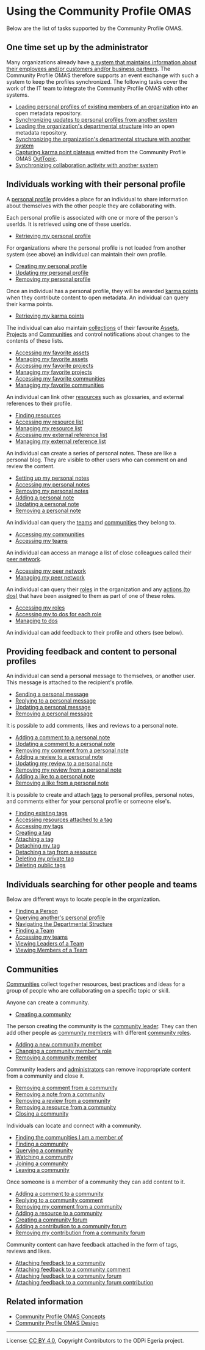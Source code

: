 <!-- SPDX-License-Identifier: CC-BY-4.0 -->
<!-- Copyright Contributors to the ODPi Egeria project. -->

# Using the Community Profile OMAS

Below are the list of tasks supported by the Community Profile OMAS.

## One time set up by the administrator

Many organizations already have [a system that maintains information about their employees
and/or customers and/or business partners](../../../docs/concepts/server-capabilities/master-data-manager.md).
The Community Profile OMAS therefore supports an event exchange with such a system
to keep the profiles synchronized. 
The following tasks cover the work of the IT team to integrate the Community Profile
OMAS with other systems.

* [Loading personal profiles of existing members of an organization](loading-personal-profiles.md)
  into an open metadata repository.
* [Synchronizing updates to personal profiles from another system](synchronizing-personal-profiles.md)
* [Loading the organization's departmental structure](loading-departmental-structure.md)
  into an open metadata repository.
* [Synchronizing the organization's departmental structure with another system](synchronizing-departmental-structure.md)
* [Capturing karma point plateaus](capturing-karma-point-plateaus.md)
  emitted from the Community Profile OMAS [OutTopic](../../../docs/concepts/out-topic.md).
* [Synchronizing collaboration activity with another system](synchronizing-collaboration-activity.md)


## Individuals working with their personal profile

A [personal profile](../concepts/personal-profile.md) provides a place for
an individual to share information about themselves
with the other people they are collaborating with.

Each personal profile is associated with one or more of the person's userIds.
It is retrieved using one of these userIds.

* [Retrieving my personal profile](retrieving-my-personal-profile.md)

For organizations where the personal profile is not loaded from another system (see above)
an individual can maintain their own profile.

* [Creating my personal profile](creating-my-personal-profile.md)
* [Updating my personal profile](updating-my-personal-profile.md)
* [Removing my personal profile](removing-my-personal-profile.md)

Once an individual has a personal profile, they will be awarded [karma points](../concepts/karma-point.md)
when they contribute content to open metadata.  An individual can query their karma points.

* [Retrieving my karma points](retrieving-my-karma-points.md)

The individual can also maintain [collections](../concepts/favorite-things-collection.md) of their
favourite [Assets](../../../docs/concepts/assets), [Projects](../../../docs/concepts/projects)
and [Communities](../concepts/community.md) and control notifications
about changes to the contents of these lists.

* [Accessing my favorite assets](accessing-my-favorite-assets.md)
* [Managing my favorite assets](managing-my-favorite-assets.md)
* [Accessing my favorite projects](accessing-my-favorite-projects.md)
* [Managing my favorite projects](managing-my-favorite-projects.md)
* [Accessing my favorite communities](accessing-my-favorite-communities.md)
* [Managing my favorite communities](managing-my-favorite-communities.md)

An individual can link other [resources](../concepts/useful-resource.md) such as glossaries, and external references to their profile.

* [Finding resources](finding-a-resource.md)
* [Accessing my resource list](accessing-my-resource-list.md)
* [Managing my resource list](managing-my-resource-list.md)
* [Accessing my external reference list](accessing-my-external-references.md)
* [Managing my external reference list](managing-my-external-references.md)

An individual can create a series of personal notes.  These are like a personal blog.
They are visible to other users who can comment on and review the content.

* [Setting up my personal notes](setting-up-my-personal-notes.md)
* [Accessing my personal notes](accessing-my-personal-notes.md)
* [Removing my personal notes](removing-my-personal-notes.md)
* [Adding a personal note](adding-a-personal-note.md)
* [Updating a personal note](updating-a-personal-note.md)
* [Removing a personal note](removing-a-personal-note.md)

An individual can query the [teams](../../../docs/concepts/organizations/team.md) and
[communities](../concepts/community.md) they belong to.

* [Accessing my communities](accessing-my-communities.md)
* [Accessing my teams](accessing-my-teams.md)

An individual can access an manage a list of close colleagues
called their [peer network](../concepts/peer-network.md).

* [Accessing my peer network](../scenarios/accessing-my-peer-network.md)
* [Managing my peer network](../scenarios/managing-my-peer-network.md)

An individual can query their [roles](../concepts/personal-roles.md) in the organization
and any [actions (to dos)](../concepts/to-do.md)
that have been assigned to them as part of one of these roles.

* [Accessing my roles](accessing-my-roles.md)
* [Accessing my to dos for each role](accessing-my-to-dos.md)
* [Managing to dos](act)

An individual can add feedback to their profile and others (see below).

## Providing feedback and content to personal profiles

An individual can send a personal message to themselves, or another user.
This message is attached to the recipient's profile.

* [Sending a personal message](sending-a-personal-message.md)
* [Replying to a personal message](replying-to-a-personal-message.md)
* [Updating a personal message](updating-a-personal-message.md)
* [Removing a personal message](removing-a-personal-message.md)

It is possible to add comments, likes and reviews to a personal note.

* [Adding a comment to a personal note](adding-a-comment-to-a-personal-note.md)
* [Updating a comment to a personal note](updating-a-comment.md)
* [Removing my comment from a personal note](removing-my-comment-from-a-personal-note.md)
* [Adding a review to a personal note](adding-a-review-to-a-personal-note.md)
* [Updating my review to a personal note](updating-my-review.md)
* [Removing my review from a personal note](removing-my-review.md)
* [Adding a like to a personal note](adding-a-like-to-a-personal-note.md)
* [Removing a like from a personal note](removing-my-like-from-a-personal-note.md)

It is possible to create and attach [tags](../concepts/tag.md) to
personal profiles, personal notes,
and comments either for your personal profile or someone else's.

* [Finding existing tags](finding-a-tag.md)
* [Accessing resources attached to a tag](accessing-tagged-resources.md)
* [Accessing my tags](accessing-my-tags.md)
* [Creating a tag](creating-a-tag.md)
* [Attaching a tag](attaching-a-tag.md)
* [Detaching my tag](detaching-my-tag.md)
* [Detaching a tag from a resource](detaching-a-tag.md)
* [Deleting my private tag](removing-my-tag.md)
* [Deleting public tags](removing-a-tag.md)

## Individuals searching for other people and teams

Below are different ways to locate people in the organization.

* [Finding a Person](finding-a-person.md)
* [Querying another's personal profile](querying-anothers-personal-profile.md)
* [Navigating the Departmental Structure](navigating-the-departmental-structure.md)
* [Finding a Team](finding-a-team.md)
* [Accessing my teams](accessing-my-teams.md)
* [Viewing Leaders of a Team](viewing-leaders-of-a-team.md)
* [Viewing Members of a Team](viewing-members-of-a-team.md)


## Communities

[Communities](../concepts/community.md) collect
together resources, best practices and ideas for a group of people
who are collaborating on a specific topic or skill.

Anyone can create a community.

* [Creating a community](creating-a-community.md)

The person creating the community is the [community leader](../concepts/community-leader.md).
They can then add other people as [community members](../concepts/community-member.md)
with different [community roles](../concepts/community-roles.md).

* [Adding a new community member](adding-a-new-community-member.md)
* [Changing a community member's role](changing-community-member-role.md)
* [Removing a community member](removing-a-community-member.md)

Community leaders and [administrators](../concepts/community-administrator.md)
can remove inappropriate content from a community and close it.

* [Removing a comment from a community](removing-a-community-comment.md)
* [Removing a note from a community](removing-a-community-note.md)
* [Removing a review from a community](removing-a-review.md)
* [Removing a resource from a community](removing-a-community-resource.md)
* [Closing a community](closing-a-community.md)

Individuals can locate and connect with a community.

* [Finding the communities I am a member of](accessing-my-communities.md)
* [Finding a community](finding-a-community.md)
* [Querying a community](querying-a-community.md)
* [Watching a community](watching-a-community.md)
* [Joining a community](joining-a-community.md)
* [Leaving a community](leaving-a-community.md)

Once someone is a member of a community they can add content to it.

* [Adding a comment to a community](adding-a-comment-to-a-community.md)
* [Replying to a community comment](replying-to-a-comment.md)
* [Removing my comment from a community](removing-my-comment-from-a-community.md)
* [Adding a resource to a community](adding-a-resource-to-a-resource-list.md)
* [Creating a community forum](creating-a-community-forum.md)
* [Adding a contribution to a community forum](adding-a-contribution-to-a-forum.md)
* [Removing my contribution from a community forum](removing-a-contribution-from-a-forum.md)

Community content can have feedback attached in the form of tags, reviews and likes.

* [Attaching feedback to a community](attaching-feedback-to-a-community.md)
* [Attaching feedback to a community comment](attaching-feedback-to-a-community-comment.md)
* [Attaching feedback to a community forum](attaching-feedback-to-a-community-forum.md)
* [Attaching feedback to a community forum contribution](attaching-feedback-to-a-community-forum-contribution.md)

## Related information

* [Community Profile OMAS Concepts](../concepts)
* [Community Profile OMAS Design](../design)

----
License: [CC BY 4.0](https://creativecommons.org/licenses/by/4.0/),
Copyright Contributors to the ODPi Egeria project.